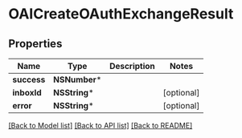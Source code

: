 # OAICreateOAuthExchangeResult

## Properties
Name | Type | Description | Notes
------------ | ------------- | ------------- | -------------
**success** | **NSNumber*** |  | 
**inboxId** | **NSString*** |  | [optional] 
**error** | **NSString*** |  | [optional] 

[[Back to Model list]](../README#documentation-for-models) [[Back to API list]](../README#documentation-for-api-endpoints) [[Back to README]](../README)


